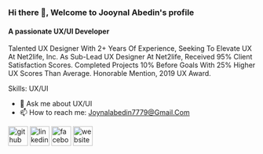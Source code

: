 ### Hi there 👋, Welcome to Jooynal Abedin's profile
#### A passionate UX/UI Developer 

Talented UX Designer With 2+ Years Of Experience, Seeking To Elevate UX At Net2life, Inc. As Sub-Lead UX Designer At Net2life, Received 95% Client Satisfaction Scores. Completed Projects 10% Before Goals With 25% Higher UX Scores Than Average. Honorable Mention, 2019 UX Award.

Skills: UX/UI

- 💬 Ask me about UX/UI 
- 📫 How to reach me: Joynalabedin7779@Gmail.Com 


[<img src='https://cdn.jsdelivr.net/npm/simple-icons@3.0.1/icons/github.svg' alt='github' height='40'>](https://github.com/joynalabedin7779)  [<img src='https://cdn.jsdelivr.net/npm/simple-icons@3.0.1/icons/linkedin.svg' alt='linkedin' height='40'>](https://www.linkedin.com/in/md-joynal-abedin-a4649120a/)  [<img src='https://cdn.jsdelivr.net/npm/simple-icons@3.0.1/icons/facebook.svg' alt='facebook' height='40'>](https://www.facebook.com/mdjoynalabedin.joni)  [<img src='https://cdn.jsdelivr.net/npm/simple-icons@3.0.1/icons/icloud.svg' alt='website' height='40'>](joynalabedin7779.github.io)  

